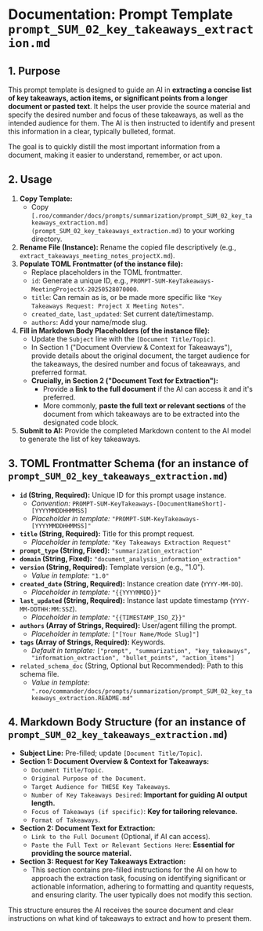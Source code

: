# Documentation: Prompt Template `prompt_SUM_02_key_takeaways_extraction.md`

## 1. Purpose

This prompt template is designed to guide an AI in **extracting a concise list of key takeaways, action items, or significant points from a longer document or pasted text**. It helps the user provide the source material and specify the desired number and focus of these takeaways, as well as the intended audience for them. The AI is then instructed to identify and present this information in a clear, typically bulleted, format.

The goal is to quickly distill the most important information from a document, making it easier to understand, remember, or act upon.

## 2. Usage

1.  **Copy Template:**
    *   Copy `[.roo/commander/docs/prompts/summarization/prompt_SUM_02_key_takeaways_extraction.md](prompt_SUM_02_key_takeaways_extraction.md)` to your working directory.
2.  **Rename File (Instance):** Rename the copied file descriptively (e.g., `extract_takeaways_meeting_notes_projectX.md`).
3.  **Populate TOML Frontmatter (of the instance file):**
    *   Replace placeholders in the TOML frontmatter.
    *   `id`: Generate a unique ID, e.g., `PROMPT-SUM-KeyTakeaways-MeetingProjectX-20250528070000`.
    *   `title`: Can remain as is, or be made more specific like `"Key Takeaways Request: Project X Meeting Notes"`.
    *   `created_date`, `last_updated`: Set current date/timestamp.
    *   `authors`: Add your name/mode slug.
4.  **Fill in Markdown Body Placeholders (of the instance file):**
    *   Update the `Subject` line with the `[Document Title/Topic]`.
    *   In Section 1 ("Document Overview & Context for Takeaways"), provide details about the original document, the target audience for the takeaways, the desired number and focus of takeaways, and preferred format.
    *   **Crucially, in Section 2 ("Document Text for Extraction"):**
        *   Provide a **link to the full document** if the AI can access it and it's preferred.
        *   More commonly, **paste the full text or relevant sections** of the document from which takeaways are to be extracted into the designated code block.
5.  **Submit to AI:** Provide the completed Markdown content to the AI model to generate the list of key takeaways.

## 3. TOML Frontmatter Schema (for an instance of `prompt_SUM_02_key_takeaways_extraction.md`)

*   **`id` (String, Required):** Unique ID for this prompt usage instance.
    *   *Convention:* `PROMPT-SUM-KeyTakeaways-[DocumentNameShort]-[YYYYMMDDHHMMSS]`
    *   *Placeholder in template:* `"PROMPT-SUM-KeyTakeaways-[YYYYMMDDHHMMSS]"`
*   **`title` (String, Required):** Title for this prompt request.
    *   *Placeholder in template:* `"Key Takeaways Extraction Request"`
*   **`prompt_type` (String, Fixed):** `"summarization_extraction"`
*   **`domain` (String, Fixed):** `"document_analysis_information_extraction"`
*   **`version` (String, Required):** Template version (e.g., "1.0").
    *   *Value in template:* `"1.0"`
*   **`created_date` (String, Required):** Instance creation date (`YYYY-MM-DD`).
    *   *Placeholder in template:* `"{{YYYYMMDD}}"`
*   **`last_updated` (String, Required):** Instance last update timestamp (`YYYY-MM-DDTHH:MM:SSZ`).
    *   *Placeholder in template:* `"{{TIMESTAMP_ISO_Z}}"`
*   **`authors` (Array of Strings, Required):** User/agent filling the prompt.
    *   *Placeholder in template:* `["[Your Name/Mode Slug]"]`
*   **`tags` (Array of Strings, Required):** Keywords.
    *   *Default in template:* `["prompt", "summarization", "key_takeaways", "information_extraction", "bullet_points", "action_items"]`
*   `related_schema_doc` (String, Optional but Recommended): Path to this schema file.
    *   *Value in template:* `".roo/commander/docs/prompts/summarization/prompt_SUM_02_key_takeaways_extraction.README.md"`

## 4. Markdown Body Structure (for an instance of `prompt_SUM_02_key_takeaways_extraction.md`)

*   **Subject Line:** Pre-filled; update `[Document Title/Topic]`.
*   **Section 1: Document Overview & Context for Takeaways:**
    *   `Document Title/Topic`.
    *   `Original Purpose of the Document`.
    *   `Target Audience for THESE Key Takeaways`.
    *   `Number of Key Takeaways Desired`: **Important for guiding AI output length.**
    *   `Focus of Takeaways (if specific)`: **Key for tailoring relevance.**
    *   `Format of Takeaways`.
*   **Section 2: Document Text for Extraction:**
    *   `Link to the Full Document` (Optional, if AI can access).
    *   `Paste the Full Text or Relevant Sections Here`: **Essential for providing the source material.**
*   **Section 3: Request for Key Takeaways Extraction:**
    *   This section contains pre-filled instructions for the AI on how to approach the extraction task, focusing on identifying significant or actionable information, adhering to formatting and quantity requests, and ensuring clarity. The user typically does not modify this section.

This structure ensures the AI receives the source document and clear instructions on what kind of takeaways to extract and how to present them.
